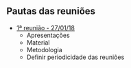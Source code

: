 ## Pautas das reuniões

* [1ª reunião - 27/01/18](../minutes/1_reuniao_27_01_18.md)   
    * Apresentações
    * Material
    * Metodologia
    * Definir periodicidade das reuniões


